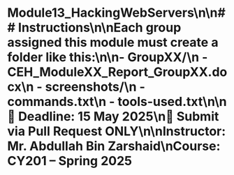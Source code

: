 # Module13_HackingWebServers\n\n## Instructions\n\nEach group assigned this module must create a folder like this:\n\n- GroupXX/\n  - CEH_ModuleXX_Report_GroupXX.docx\n  - screenshots/\n  - commands.txt\n  - tools-used.txt\n\n📌 Deadline: 15 May 2025\n📌 Submit via Pull Request ONLY\n\nInstructor: Mr. Abdullah Bin Zarshaid\nCourse: CY201 – Spring 2025
